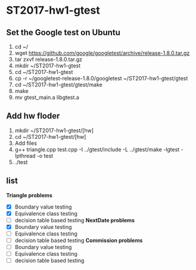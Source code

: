 # ST2017-hw1-gtest  
## Set the Google test on Ubuntu  
1. cd ~/  
2. wget https://github.com/google/googletest/archive/release-1.8.0.tar.gz  
3. tar zxvf release-1.8.0.tar.gz  
4. mkdir ~/ST2017-hw1-gtest  
5. cd ~/ST2017-hw1-gtest  
6. cp -r ~/googletest-release-1.8.0/googletest ~/ST2017-hw1-gtest/gtest  
7. cd ~/ST2017-hw1-gtest/gtest/make  
8. make  
9. mv gtest_main.a libgtest.a  

## Add hw floder
1. mkdir ~/ST2017-hw1-gtest/[hw]
2. cd ~/ST2017-hw1-gtest/[hw]
3. Add files
4. g++ triangle.cpp test.cpp -I ../gtest/include -L ../gtest/make -lgtest -lpthread -o test
5. ./test

## list

**Triangle problems**
 - [x] Boundary value testing
 - [x] Equivalence class testing
 - [ ] decision table based testing 
**NextDate problems**  
 - [x] Boundary value testing  
 - [ ] Equivalence class testing
 - [ ] decision table based testing 
**Commission problems**  
 - [ ] Boundary value testing
 - [ ] Equivalence class testing
 - [ ] decision table based testing
